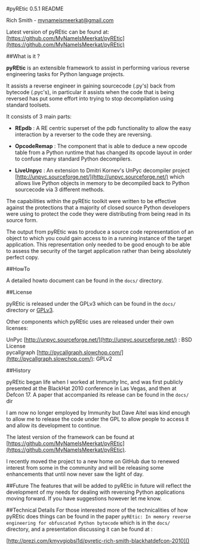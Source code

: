 #pyREtic 0.5.1 README

Rich Smith - mynameismeerkat@gmail.com

Latest version of pyREtic can be found at: [https://github.com/MyNameIsMeerkat/pyREtic](https://github.com/MyNameIsMeerkat/pyREtic)


##What is it ?

**pyREtic** is an extensible framework to assist in performing various reverse  engineering tasks for Python language projects.

It assists a reverse engineer in gaining sourcecode (.py's) back from bytecode (.pyc's), in particular it assists when the code that is being reversed has put some effort into trying to stop decompilation using standard toolsets.

It consists of 3 main parts:

* **REpdb** : A RE centric superset of the pdb functionality to allow the easy interaction by a reverser to the code they are reversing.
              
* **OpcodeRemap** : The component that is able to deduce a new opcode table from a Python runtime that has changed its opcode layout in order to confuse many standard Python decompilers.
                    
* **LiveUnpyc** : An extension to Dmitri Kornev's UnPyc decompiler project [http://unpyc.sourceforge.net/](http://unpyc.sourceforge.net/) which allows live Python objects in memory to be decompiled back to Python sourcecode via 3 different methods.
                  
                  
The capabilities within the pyREtic toolkit were written to be effective against the protections that a majority of closed source Python developers were using to protect the code they were distributing from being read in its source form.

The output from pyREtic was to produce a source code representation of an object to which you could gain access to in a running instance of the target application. This representation only needed to be good enough to be able to assess the security of the target application rather than being absolutely perfect copy.

##HowTo

A detailed howto document can be found in the `docs/` directory.

##License

pyREtic is released under the GPLv3 which can be found in the `docs/` directory or [GPLv3](http://www.gnu.org/licenses/gpl.html).

Other components which pyREtic uses are released under their own licenses:

UnPyc [http://unpyc.sourceforge.net/](http://unpyc.sourceforge.net/)         : BSD License   
pycallgraph [http://pycallgraph.slowchop.com/](http://pycallgraph.slowchop.com/): GPLv2


##History

pyREtic began life when I worked at Immunity Inc, and was first publicly presented at the BlackHat 2010 conference in Las Vegas, and then at Defcon 17. A paper that accompanied its release can be found in the `docs/` dir

I am now no longer employed by Immunity but Dave Aitel was kind enough to allow me to release the code under the GPL to allow people to access it and allow its development to continue.

The latest version of the framework can be found at [https://github.com/MyNameIsMeerkat/pyREtic](https://github.com/MyNameIsMeerkat/pyREtic).

I recently moved the project to a new home on GitHub due to renewed interest from some in the community and will be releasing some enhancements that until now never saw the light of day.


##Future
The features that will be added to pyREtic in future will reflect the development of my needs for dealing with reversing Python applications moving forward. If you have suggestions however let me know.


##Technical Details
For those interested more of the technicalities of how pyREtic does things can be found in the paper `pyREtic: In memory reverse engineering for obfuscated Python bytecode` which is in the `docs/` directory, and a presentation discussing it can be found at : 

[http://prezi.com/kmyvgiobsl1d/pyretic-rich-smith-blackhatdefcon-2010]()


